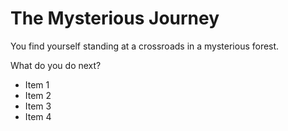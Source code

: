 # The Mysterious Journey
You find yourself standing at a crossroads in a mysterious forest.

What do you do next?

* Item 1
* Item 2
* Item 3
* Item 4